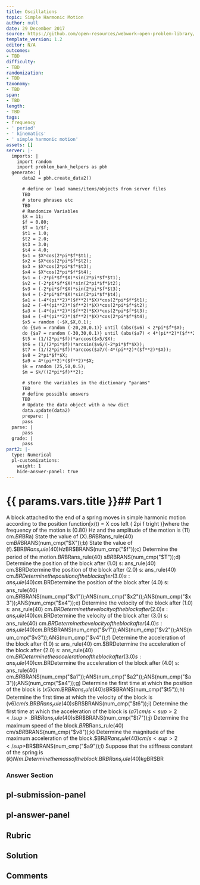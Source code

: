 ```yaml
---
title: Oscillations
topic: Simple Harmonic Motion
author: null
date: 29 December 2017
source: https://github.com/open-resources/webwork-open-problem-library/tree/master/Contrib/BrockPhysics/College_Physics_Urone/16.Oscillatory_Motion_and_Waves/NU_D18_16_00_014.pg
template_version: 1.2
editor: N/A
outcomes:
- TBD
difficulty:
- TBD
randomization:
- TBD
taxonomy:
- TBD
span:
- TBD
length:
- TBD
tags:
- frequency
- ' period'
- ' kinematics'
- ' simple harmonic motion'
assets: []
server: |-
  imports: |
    import random
    import problem_bank_helpers as pbh
  generate: |
      data2 = pbh.create_data2()

      # define or load names/items/objects from server files
      TBD
      # store phrases etc
      TBD
      # Randomize Variables
      $X = 11;
      $f = 0.80;
      $T = 1/$f;
      $t1 = 1.0;
      $t2 = 2.0;
      $t3 = 3.0;
      $t4 = 4.0;
      $x1 = $X*cos(2*pi*$f*$t1);
      $x2 = $X*cos(2*pi*$f*$t2);
      $x3 = $X*cos(2*pi*$f*$t3);
      $x4 = $X*cos(2*pi*$f*$t4);
      $v1 = (-2*pi*$f*$X)*sin(2*pi*$f*$t1);
      $v2 = (-2*pi*$f*$X)*sin(2*pi*$f*$t2);
      $v3 = (-2*pi*$f*$X)*sin(2*pi*$f*$t3);
      $v4 = (-2*pi*$f*$X)*sin(2*pi*$f*$t4);
      $a1 = (-4*(pi**2)*($f**2)*$X)*cos(2*pi*$f*$t1);
      $a2 = (-4*(pi**2)*($f**2)*$X)*cos(2*pi*$f*$t2);
      $a3 = (-4*(pi**2)*($f**2)*$X)*cos(2*pi*$f*$t3);
      $a4 = (-4*(pi**2)*($f**2)*$X)*cos(2*pi*$f*$t4);
      $x5 = random (-$X,$X,0.1);
      do {$v6 = random (-20,20,0.1)} until (abs($v6) < 2*pi*$f*$X);
      do {$a7 = random (-30,30,0.1)} until (abs($a7) < 4*(pi**2)*($f**2)*$X);
      $t5 = (1/(2*pi*$f))*arccos($x5/$X);
      $t6 = (1/(2*pi*$f))*arcsin($v6/(-2*pi*$f*$X));
      $t7 = (1/(2*pi*$f))*arccos($a7/(-4*(pi**2)*($f**2)*$X));
      $v8 = 2*pi*$f*$X;
      $a9 = 4*(pi**2)*($f**2)*$X;
      $k = random (25,50,0.5);
      $m = $k/((2*pi*$f)**2);

      # store the variables in the dictionary "params"
      TBD
      # define possible answers
      TBD
      # Update the data object with a new dict
      data.update(data2)
      prepare: |
      pass
  parse: |
      pass
  grade: |
      pass
part2: |-
  type: Numerical
  pl-customizations:
    weight: 1
    hide-answer-panel: true
---
```


# {{ params.vars.title }}## Part 1 
A block attached to the end of a spring moves in simple harmonic motion according to the position function[x(t) = X cos left ( 2pi f tright )]where the frequency of the motion is (0.80) Hz and the amplitude of the motion is (11) cm.$BR$BRa) State the value of (X).$BR$BRans_rule(40) cm$BR$BRANS(num_cmp("$X"));b) State the value of (f).$BR$BRans_rule(40) Hz$BR$BRANS(num_cmp("$f"));c) Determine the period of the motion.$BR$BRans_rule(40) s$BR$BRANS(num_cmp("$T"));d) Determine the position of the block after (1.0) s: ans_rule(40) cm.$BRDetermine the position of the block after (2.0) s: ans_rule(40) cm.$BRDetermine the position of the block after (3.0) s: ans_rule(40) cm.$BRDetermine the position of the block after (4.0) s: ans_rule(40) cm.$BR$BRANS(num_cmp("$x1"));ANS(num_cmp("$x2"));ANS(num_cmp("$x3"));ANS(num_cmp("$x4"));e) Determine the velocity of the block after (1.0) s: ans_rule(40) cm.$BRDetermine the velocity of the block after (2.0) s: ans_rule(40) cm.$BRDetermine the velocity of the block after (3.0) s: ans_rule(40) cm.$BRDetermine the velocity of the block after (4.0) s: ans_rule(40) cm.$BR$BRANS(num_cmp("$v1"));ANS(num_cmp("$v2"));ANS(num_cmp("$v3"));ANS(num_cmp("$v4"));f) Determine the acceleration of the block after (1.0) s: ans_rule(40) cm.$BRDetermine the acceleration of the block after (2.0) s: ans_rule(40) cm.$BRDetermine the acceleration of the block after (3.0) s: ans_rule(40) cm.$BRDetermine the acceleration of the block after (4.0) s: ans_rule(40) cm.$BR$BRANS(num_cmp("$a1"));ANS(num_cmp("$a2"));ANS(num_cmp("$a3"));ANS(num_cmp("$a4"));g) Determine the first time at which the position of the block is ($x5) cm.$BR$BRans_rule(40) s$BR$BRANS(num_cmp("$t5"));h) Determine the first time at which the velocity of the block is ($v6) cm/s.$BR$BRans_rule(40) s$BR$BRANS(num_cmp("$t6"));i) Determine the first time at which the acceleration of the block is ($a7) cm/s<sup>2</sup>.$BR$BRans_rule(40) s$BR$BRANS(num_cmp("$t7"));j) Determine the maximum speed of the block.$BR$BRans_rule(40) cm/s$BR$BRANS(num_cmp("$v8"));k) Determine the magnitude of the maximum acceleration of the block.$BR$BRans_rule(40) cm/s<sup>2</sup>$BR$BRANS(num_cmp("$a9"));l) Suppose that the stiffness constant of the spring is ($k) N/m. Determine the mass of the block.$BR$BRans_rule(40) kg$BR$BR 


### Answer Section 


## pl-submission-panel 


## pl-answer-panel 


## Rubric 


## Solution 


## Comments 


